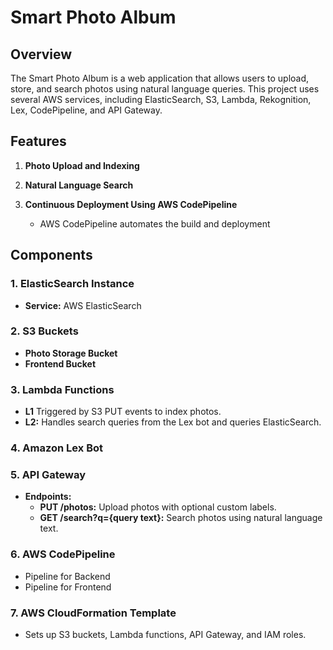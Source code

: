 # Smart Photo Album

## Overview

The Smart Photo Album is a web application that allows users to upload, store, and search photos using natural language queries. This project uses several AWS services, including ElasticSearch, S3, Lambda, Rekognition, Lex, CodePipeline, and API Gateway. 

## Features

1. **Photo Upload and Indexing**

2. **Natural Language Search**
  
3. **Continuous Deployment Using AWS CodePipeline**
   - AWS CodePipeline automates the build and deployment 

## Components

### 1. ElasticSearch Instance
- **Service:** AWS ElasticSearch

### 2. S3 Buckets
- **Photo Storage Bucket** 
- **Frontend Bucket** 

### 3. Lambda Functions
- **L1** Triggered by S3 PUT events to index photos.
- **L2:** Handles search queries from the Lex bot and queries ElasticSearch.

### 4. Amazon Lex Bot


### 5. API Gateway
- **Endpoints:**
  - **PUT /photos:** Upload photos with optional custom labels.
  - **GET /search?q={query text}:** Search photos using natural language text.

### 6. AWS CodePipeline
- Pipeline for Backend
- Pipeline for Frontend

### 7. AWS CloudFormation Template
- Sets up S3 buckets, Lambda functions, API Gateway, and IAM roles.

